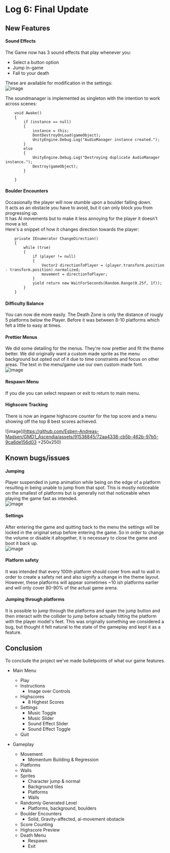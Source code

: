 # Log 6: Final Update

## New Features

#### Sound Effects

The Game now has 3 sound effects that play whenever you:  
- Select a button option
- Jump in-game
- Fall to your death

These are available for modification in the settings:  
![image](https://github.com/Esben-Andreas-Madsen/GMD1_Ascendia/assets/91538845/9ffe5172-aa6d-41b8-8f70-893a03dc82a3)


The soundmanager is implemented as singleton with the intention to work across scenes:
```
    void Awake()
    {
        if (instance == null)
        {
            instance = this;
            DontDestroyOnLoad(gameObject);
            UnityEngine.Debug.Log("AudioManager instance created.");
        }
        else
        {
            UnityEngine.Debug.Log("Destroying duplicate AudioManager instance.");
            Destroy(gameObject);
        }

    }
```

#### Boulder Encounters

Occasionally the player will now stumble upon a boulder falling down.  
It acts as an obstacle you have to avoid, but it can only block you from progressing up.  
It has AI movements but to make it less annoying for the player it doesn't move a lot.  
Here's a snippet of how it changes direction towards the player:
```
    private IEnumerator ChangeDirection()
    {
        while (true)
        {
            if (player != null)
            {
                Vector2 directionToPlayer = (player.transform.position - transform.position).normalized;
                movement = directionToPlayer;
            }
            yield return new WaitForSeconds(Random.Range(0.25f, 1f));
        }
    }
```
 
#### Difficulty Balance

You can now die more easily. The Death Zone is only the distance of rougly 5 platforms below the Player. Before it was between 8-10 platforms which felt a little to easy at times.

#### Prettier Menus

We did some detailing for the menus. They're now prettier and fit the theme better. We did originally want a custom made sprite as the menu background but opted out of it due to time constraints and focus on other areas. The text in the menu/game use our own custom made font.   
![image](https://github.com/Esben-Andreas-Madsen/GMD1_Ascendia/assets/102215807/2d5abd50-de35-4af3-a45e-e03171d4491d)


#### Respawn Menu

If you die you can select respawn or exit to return to main menu.  

#### Highscore Tracking

There is now an ingame highscore counter for the top score and a menu showing off the top 8 best scores achieved.

![image](https://github.com/Esben-Andreas-Madsen/GMD1_Ascendia/assets/91538845/72aa4338-cb5b-462b-97b5-9ca6de156d03 =250x250)


## Known bugs/issues

#### Jumping
Player suspended in jump animation while being on the edge of a platform resulting in being unable to jump from that spot. This is mostly noticeable on the smallest of platforms but is generally not that noticeable when playing the game fast as intended.  
![image](https://github.com/Esben-Andreas-Madsen/GMD1_Ascendia/assets/102215807/1d28d315-afdb-44e8-8b67-1ece2ed1fe10)

#### Settings
After entering the game and quitting back to the menu the settings will be locked in the original setup before entering the game. So in order to change the volume or disable it altogether, it is necessary to close the game and boot it back up.  
![image](https://github.com/Esben-Andreas-Madsen/GMD1_Ascendia/assets/102215807/f3948e05-104d-4a61-83ab-6ccb3315b971)

#### Platform safety
It was intended that every 100th platform should cover from wall to wall in order to create a safety net and also signify a change in the theme layout. However, these platforms will appear sometimes ~10 ish platforms earlier and will only cover 80-90% of the actual game arena.

#### Jumping through platforms
It is possible to jump through the platforms and spam the jump button and then interact with the collider to jump before actually hitting the platform with the player model's feet. This was originally something we considered a bug, but thought it felt natural to the state of the gameplay and kept it as a feature.

## Conclusion 

To conclude the project we've made bulletpoints of what our game features.  
- Main Menu
    - Play
    - Instructions
      - Image over Controls
    - Highscores
       - 8 Highest Scores
    - Settings
      - Music Toggle
      - Music Slider
      - Sound Effect Slider
      - Sound Effect Toggle
    - Quit

 - Gameplay
    - Movement
      - Momentum Building & Regression
    - Platforms
    - Walls
    - Sprites
      - Character jump & normal
      - Background tiles
      - Platforms
      - Walls
    - Randomly Generated Level
      - Platforms, background, boulders
    - Boulder Encounters
      - Solid, Gravity-affected, ai-movement obstacle
    - Score Counting
    - Highscore Preview
    - Death Menu
      - Respawn
      - Exit
 




